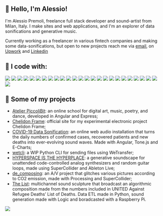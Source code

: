 ## 🚀 Hello, I'm Alessio!
I'm  Alessio Premoli, freelance full stack developer and sound-artist from Milan, Italy. I make sites and web applications, and I'm an explorer of data sonifications and generative music.

Currently working as a freelancer in various fintech companies and making some data-sonifications, but open to new projects reach me via [email](mailto:alessio.premoli@outlook.it), on [Upwork](https://www.upwork.com/freelancers/~01d198758423fd696f) and [Linkedin](https://www.linkedin.com/in/alessio-premoli/)

## 💾 I code with:
<p>
    <img src="https://img.shields.io/badge/-Kubernetes-326CE5?logo=Kubernetes&logoColor=white&style=flat-square">
    <img src="https://img.shields.io/badge/-Ionic-3880FF?logo=Ionic&logoColor=white&style=flat-square">
    <img src="https://img.shields.io/badge/-Docker-2496ED?logo=Docker&logoColor=white&style=flat-square">
    <img src="https://img.shields.io/badge/-Typescript-3178C6?logo=Typescript&logoColor=white&style=flat-square">
    <img src="https://img.shields.io/badge/-Processing_Foundation-006699?logo=Processing-Foundation&logoColor=white&style=flat-square">
    <img src="https://img.shields.io/badge/-CSS3-1572B6?logo=CSS3&logoColor=white&style=flat-square">
    <img src="https://img.shields.io/badge/-Python-3776AB?logo=Python&logoColor=white&style=flat-square">
    <img src="https://img.shields.io/badge/-React-61DAFB?logo=react&logoColor=white&style=flat-square">
    <img src="https://img.shields.io/badge/-Netlify-00C7B7?logo=Netlify&logoColor=white&style=flat-square">
    <img src="https://img.shields.io/badge/-MongoDB-47A248?logo=MongoDB&logoColor=white&style=flat-square">
    <img src="https://img.shields.io/badge/-Node.Js-339933?logo=Node.Js&logoColor=white&style=flat-square">
        <img src="https://img.shields.io/badge/-C_Sharp-239120?logo=C-Sharp&logoColor=white&style=flat-square">
        <img src="https://img.shields.io/badge/-Django-092E20?logo=Django&logoColor=white&style=flat-square">
    <img src="https://img.shields.io/badge/-Express-000000?logo=Express&logoColor=white&style=flat-square">
    <img src="https://img.shields.io/badge/-Heroku-430098?logo=Heroku&logoColor=white&style=flat-square">
    <img src="https://img.shields.io/badge/-.NET-512BD4?logo=.NET&logoColor=white&style=flat-square">
    <img src="https://img.shields.io/badge/-Gatsby-663399?logo=Gatsby&logoColor=white&style=flat-square">
    <img src="https://img.shields.io/badge/-p5.js-ED225D?logo=p5.js&logoColor=white&style=flat-square">
    <img src="https://img.shields.io/badge/-Jest-C21325?logo=Jest&logoColor=white&style=flat-square">
    <img src="https://img.shields.io/badge/-Angular-DD0031?logo=Angular&logoColor=white&style=flat-square">
    <img src="https://img.shields.io/badge/-Microsoft_SQL_Server-CC2927?logo=Microsoft SQL Server&logoColor=white&style=flat-square">
    <img src="https://img.shields.io/badge/-npm-CB3837?logo=npm&logoColor=white&style=flat-square">
    <img src="https://img.shields.io/badge/-Redis-DC382D?logo=Redis&logoColor=white&style=flat-square">
    <img src="https://img.shields.io/badge/-git-F05032?logo=git&logoColor=white&style=flat-square">
    <img src="https://img.shields.io/badge/-HTML5-E34F26?logo=HTML5&logoColor=white&style=flat-square">
    <img src="https://img.shields.io/badge/-Javascript-F7DF1E?logo=Javascript&logoColor=white&style=flat-square"> 
</p>  

## 🤖 Some of my projects
-  [Atelier PiccoliBit](https://www.atelierpiccolibit.it/): an online school for digital art, music, poetry, and dance, developed in Angular and Express;
- [Chelidon Frame](): official site for my experimental electronic project Chelidon Frame;
- [COVID-19 Data Sonification](covid19-data-sonification.space/): an online web audio installation that turns the daily numbers of confirmed cases, recovered patients and new deaths into ever-evolving sound waves. Made with Angular, Tone.js and E-Charts;
- [wetcli](https://github.com/alessiopremoli/wetcli): a WIP Python CLI for sending files using WeTransfer;
- [HYPERSPACE IS THE HYPERPLACE](https://www.facebook.com/events/865059864059058): a generative soundscape for unattended code-controlled analog synthesizers and random guitar loops, made using SuperCollider and Ableton Live;
- [de_composing](https://paratissima.it/x/chelidon-frame_de_composing/): an A/V project that glitches various pictures according to CO2 emission, made with Processing and SuperCollider;
- [The List](https://www.youtube.com/watch?v=-Q4W8X-zGcQ): multichannel sound sculpture that broadcast an algorithmic composition made from the numbers included in UNITED Against Refugee Deaths’ List of Deaths. Data ETL made in Python, sound generation made with Logic and boradcasted with a Raspberry Pi.

<img src="https://github-readme-stats.vercel.app/api?username=alessiopremoli&show_icons=true&count_private=true&include_all_commits=true">


